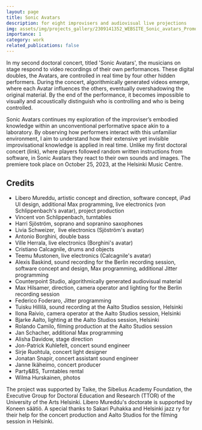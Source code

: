 ```yaml
---
layout: page
title: Sonic Avatars
description: for eight improvisers and audiovisual live projections
img: assets/img/projects_gallery/2309141352_WEBSITE_Sonic_avatars_Promo_image_004_1000x1000.jpeg
importance: 1
category: work
related_publications: false
---
```


In my second doctoral concert, titled 'Sonic Avatars', the musicians on stage respond to video recordings of their own performances. These digital doubles, the Avatars, are controlled in real time by four other hidden performers. During the concert, algorithmically generated videos emerge, where each Avatar influences the others, eventually overshadowing the original material. By the end of the performance, it becomes impossible to visually and acoustically distinguish who is controlling and who is being controlled.

Sonic Avatars continues my exploration of the improviser’s embodied knowledge within an unconventional performative space akin to a laboratory. By observing how performers interact with this unfamiliar environment, I aim to understand how their extensive yet invisible improvisational knowledge is applied in real time. Unlike my first doctoral concert (link), where players followed random written instructions from software, in Sonic Avatars they react to their own sounds and images. The premiere took place on October 25, 2023, at the Helsinki Music Centre.

## Credits

- Libero Mureddu, artistic concept and direction, software concept, iPad UI design, additional Max programming, live electronics (von Schlippenbach's avatar), project production
- Vincent von Schlippenbach, turntables
- Harri Sjöström, soprano and sopranino saxophones
- Livia Schweizer,  live electronics (Sjöström's avatar)
- Antonio Borghini, double bass
- Ville Herrala, live electronics (Borghini's avatar)
- Cristiano Calcagnile, drums and objects
- Teemu Mustonen, live electronics (Calcagnile's avatar)
- Alexis Baskind, sound recording for the Berlin recording session, software concept and design, Max programming, additional Jitter programming
- Counterpoint Studio, algorithmically generated audiovisual material
- Max Hilsamer, direction, camera operator and lighting for the Berlin recording session
- Federico Foderaro, Jitter programming
- Tuisku Hillilä, sound recording at the Aalto Studios session, Helsinki
- Ilona Raivio, camera operator at the Aalto Studios session, Helsinki
- Bjarke Aalto, lighting at the Aalto Studios session, Helsinki
- Rolando Camilo, filming production at the Aalto Studios session
- Jan Schacher, additional Max programming
- Alisha Davidow, stage direction
- Jon-Patrick Kuhlefelt, concert sound engineer
- Sirje Ruohtula, concert light designer
- Jonatan Snapir, concert assistant sound engineer
- Janne Ikäheimo, concert producer
- Party&BS, Turntables rental
- Wilma Hurskainen, photos

The project was supported by Taike, the Sibelius Academy Foundation, the Executive Group for Doctoral Education and Research (TTOR) of the University of the Arts Helsinki. Libero Mureddu's doctorate is supported by Koneen säätiö.
A special thanks to Sakari Puhakka and Helsinki jazz ry for their help for the concert production and Aalto Studios for the filming session in Helsinki.
